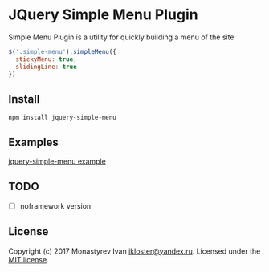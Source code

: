 # JQuery Simple Menu Plugin

Simple Menu Plugin is a utility for quickly building a menu of the site

```js
$('.simple-menu').simpleMenu({
  stickyMenu: true,
  slidingLine: true
})
```

## Install

```
npm install jquery-simple-menu
```
## Examples

[jquery-simple-menu example](https://ikloster03.github.io/jquery-simple-menu/)
## TODO

- [ ] noframework version

## License

Copyright (c) 2017 Monastyrev Ivan <ikloster@yandex.ru>. Licensed under the [MIT license](https://github.com/ikloster03/jquery-simple-menu/blob/master/LICENSE).
